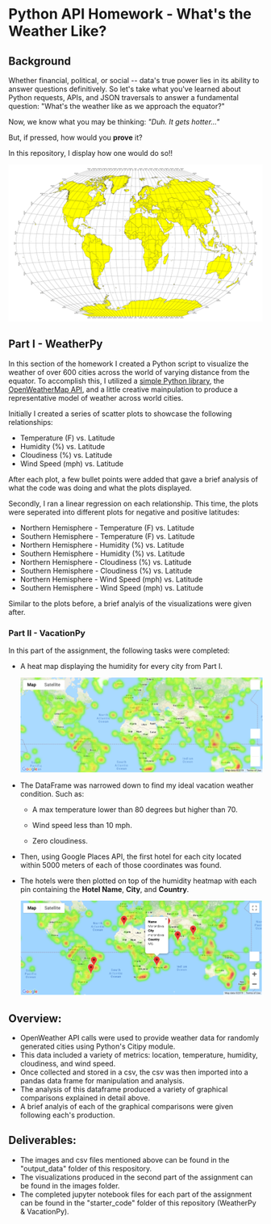 # Python API Homework - What's the Weather Like?

## Background

Whether financial, political, or social -- data's true power lies in its ability to answer questions definitively. So let's take what you've learned about Python requests, APIs, and JSON traversals to answer a fundamental question: "What's the weather like as we approach the equator?"

Now, we know what you may be thinking: _"Duh. It gets hotter..."_

But, if pressed, how would you **prove** it?

In this repository, I display how one would do so!!

![Equator](Images/equatorsign.png)

## Part I - WeatherPy

In this section of the homework I created a Python script to visualize the weather of over 600 cities across the world of varying distance from the equator.
To accomplish this, I utilized a [simple Python library](https://pypi.python.org/pypi/citipy), the [OpenWeatherMap API](https://openweathermap.org/api), and a little creative mainpulation to produce a representative model of weather across world cities.

Initially I created a series of scatter plots to showcase the following relationships:

* Temperature (F) vs. Latitude
* Humidity (%) vs. Latitude
* Cloudiness (%) vs. Latitude
* Wind Speed (mph) vs. Latitude

After each plot, a few bullet points were added that gave a brief analysis of what the code was doing and what the plots displayed.

Secondly, I ran a linear regression on each relationship. This time, the plots were seperated into different plots for negative and positive latitudes:

* Northern Hemisphere - Temperature (F) vs. Latitude
* Southern Hemisphere - Temperature (F) vs. Latitude
* Northern Hemisphere - Humidity (%) vs. Latitude
* Southern Hemisphere - Humidity (%) vs. Latitude
* Northern Hemisphere - Cloudiness (%) vs. Latitude
* Southern Hemisphere - Cloudiness (%) vs. Latitude
* Northern Hemisphere - Wind Speed (mph) vs. Latitude
* Southern Hemisphere - Wind Speed (mph) vs. Latitude

Similar to the plots before, a brief analyis of the visualizations were given after.

### Part II - VacationPy

In this part of the assignment, the following tasks were completed:

* A heat map displaying the humidity for every city from Part I.

  ![heatmap](Images/heatmap.png)

* The DataFrame was narrowed down to find my ideal vacation weather condition. Such as:

  * A max temperature lower than 80 degrees but higher than 70.

  * Wind speed less than 10 mph.

  * Zero cloudiness.

* Then, using Google Places API, the first hotel for each city located within 5000 meters of each of those coordinates was found.

* The hotels were then plotted on top of the humidity heatmap with each pin containing the **Hotel Name**, **City**, and **Country**.

  ![hotel map](Images/hotel_map.png)

## Overview:

* OpenWeather API calls were used to provide weather data for randomly generated cities using Python's Citipy module.
* This data included a variety of metrics: location, temperature, humidity, cloudiness, and wind speed.
* Once collected and stored in a csv, the csv was then imported into a pandas data frame for manipulation and analysis.
* The analysis of this dataframe produced a variety of graphical comparisons explained in detail above.
* A brief analyis of each of the graphical comparisons were given following each's production.

## Deliverables:

* The images and csv files mentioned above can be found in the "output_data" folder of this respository.
* The visualizations produced in the second part of the assignment can be found in the images folder.
* The completed jupyter notebook files for each part of the assignment can be found in the "starter_code" folder of this repository (WeatherPy & VacationPy).

